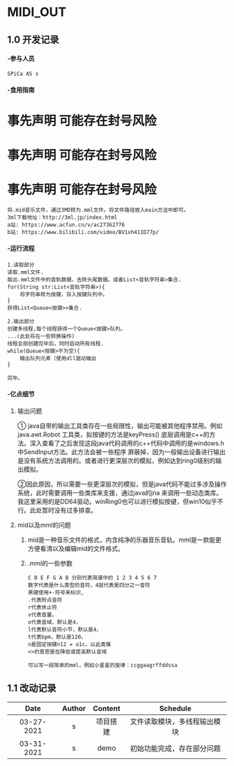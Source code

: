 # MIDI_OUT
## 1.0 开发记录
#### -参与人员
    SPiCa AS s
#### -食用指南
# 事先声明 可能存在封号风险
# 事先声明 可能存在封号风险
# 事先声明 可能存在封号风险

    将.mid音乐文件，通过3MD转为.mml文件。将文件路径放入main方法中即可。
    3ml下载地址：http://3ml.jp/index.html
    a站: https://www.acfun.cn/v/ac27362776
    b站: https://www.bilibili.com/video/BV1xh411D77p/
#### -运行流程
    1.读取部分
    读取.mml文件.
    取出.mml文件中的音轨数据，去除头尾数据。或者List<音轨字符串>集合.
    for(String str:List<音轨字符串>){
        将字符串转为按键，存入按键队列中。
    }
    获得List<Queue<按键>>集合.

    2.输出部分
    创建多线程,每个线程获得一个Queue<按键>队列。
    ...(此处存在一些转换操作)
    线程全部创建完毕后，同时启动所有线程.
    while(Queue<按键>不为空){
        输出队列元素（使用dll驱动输出
    }

    完毕。
#### -亿点细节
1. 输出问题

      ① java自带的输出工具类存在一些局限性，输出可能被其他程序禁用。例如 java.awt.Robot 工具类，拟按键的方法是keyPress()
    底层调用是c++的方法。深入查看了之后发现这段java代码调用的c++代码中调用的是windows.h中SendInput方法。此方法会被一些程序
    屏蔽掉，因为一般输出设备进行输出是没有系统方法调用的。或者进行更深层次的模拟，例如达到ring0级别的输出模拟。

      ②因此原因，所以需要一些更深层次的模拟，但是java代码不能过多涉及操作系统，此时需要调用一些类库来支援，通过java的jna
    来调用一些动态类库。我这里采用的是DD64驱动，winRing0也可以进行模拟按键，但win10似乎不行。此处暂时没有过多排查。
   
2. mid以及mml的问题

   1. mid是一种音乐文件的格式，内含纯净的乐器音乐音轨。mml是一款能更方便看清以及编辑mid的文件格式。

   2. .mml的一些参数

          C D E F G A B 分别代表简谱中的 1 2 3 4 5 6 7
          数字代表是什么类型的音符，4就代表是四分之一音符
          黑键使用+-符号来标识,
          .代表附点音符
          r代表休止符
          v代表音量，
          o代表音域，默认是4，
          l代表默认音符小节，默认是4，
          t代表bpm，默认是120，
          n是固定按键n12 = o1c，以此类推
          <>的意思是在降低或提高默认音域

          可以写一段简单的mml，例如小星星的旋律：ccggaagrffddssa
## 1.1 改动记录
| Date | Author | Content | Schedule | 
| :----:| :----:| :----: | :----: |
| 03-27-2021 | s | 项目搭建 | 文件读取模块，多线程输出模块
| 03-31-2021 | s | demo | 初始功能完成，存在部分问题
